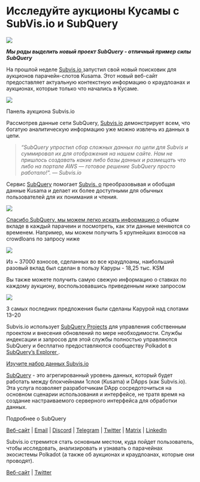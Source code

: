 # Исследуйте аукционы Кусамы с SubVis.io и SubQuery

![](https://miro.medium.com/max/1400/1*C4rjs3vpR6TUCOqwF3L39g.png)

**_Мы рады выделить новый проект SubQuery - отличный пример силы SubQuery_**

На прошлой неделе [ Subvis.io ](https://www.subvis.io/) запустил свой новый поисковик для аукционов парачейн-слотов Kusama. Этот новый веб-сайт предоставляет актуальную контекстную информацию о краудлоанах и аукционах, которые только что начались в Кусаме.


![](https://miro.medium.com/max/1400/1*iHO4P9JcW-Gt7GxqwXxa3g.png)

Панель аукциона Subvis.io

Рассмотрев данные сети SubQuery, [Subvis.io](https://www.subvis.io/) демонстрирует всем, что богатую аналитическую информацию уже можно извлечь из данных в цепи.

> _“SubQuery упростил сбор сложных данных по цепи для Subvis и суммировал их для отображения на нашем сайте. Нам не пришлось создавать какие либо базы данных и размещать что либо на портале AWS — готовое решение SubQuery просто работало!". — Subvis.io_

Сервис [SubQuery](https://subquery.network/) помогает [Subvis. o](https://www.subvis.io/) преобразовывая и обобщая данные Kusama и делает их более доступными для обычных пользователей для их понимания и чтения.

![](https://miro.medium.com/max/1400/1*0W6n5vW1yHc3MjfzgsCFZw.png)

[Спасибо SubQuery, мы можем легко искать информацию о](https://explorer.subquery.network/subquery/subvis-io/kusama-auction) общем вкладе в каждый парачеин и посмотреть, как эти данные меняются со временем. Например, мы можем получить 5 крупнейших взносов на crowdloans по запросу ниже

![](https://miro.medium.com/max/1400/1*4509Ki-4lxJyz1kdm6E5PA.png)

Из ~ 37000 взносов, сделанных во все краудлоаны, наибольший разовый вклад был сделан в пользу Каруры - 18,25 тыс. KSM

Вы также можете получить самую свежую информацию о ставках по каждому аукциону, воспользовавшись приведенным ниже запросом

![](https://miro.medium.com/max/1400/1*M0nrOoms7fNEm-qfBZsJEA.png)

3 самых последних предложения были сделаны Карурой над слотами 13–20

Subvis.io использует [SubQuery Projects](https://project.subquery.network/) для управления собственным проектом и внесения обновлений по мере необходимости. Службы индексации и запросов для этой службы полностью управляются SubQuery и бесплатно предоставляются сообществу Polkadot в [ SubQuery’s Explorer ](https://explorer.subquery.network/).

[Изучите набор данных Subvis.io](https://explorer.subquery.network/subquery/subvis-io/kusama-auction)

[SubQuery](https://subquery.network/) - это агрегированный уровень данных, который будет работать между блокчейнами 1слоя (Kusama) и DApps (как Subvis.io). Эта услуга позволяет разработчикам DApp сосредоточиться на основном сценарии использования и интерфейсе, не тратя время на создание настраиваемого серверного интерфейса для обработки данных.

Подробнее о SubQuery

[Веб-сайт](https://subquery.network/) | [Email](mailto:hello@subquery.network) | [Discord](https://discord.com/invite/78zg8aBSMG) | [Telegram](https://t.me/subquerynetwork) | [Twitter](https://twitter.com/subquerynetwork) | [Matrix](https://matrix.to/#/#subquery:matrix.org) | [LinkedIn](https://www.linkedin.com/company/subquery)

Subvis.io стремится стать основным местом, куда пойдет пользователь, чтобы исследовать, анализировать и узнавать о парачейнах экосистемы Polkadot (а также об аукционах и краудлоанах, которые они проводят).

[Веб-сайт](https://www.subvis.io/) | [Twitter](https://twitter.com/subvisioapp)

